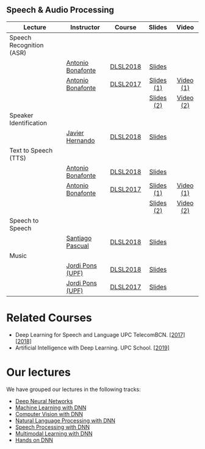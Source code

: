 [MC-web]: http://www.costa-jussa.com/
[AB-web]: https://scholar.google.es/citations?user=C5AUXO4AAAAJ&hl=en
[SP-web]: https://scholar.google.com/citations?user=7cVOyh0AAAAJ&hl=en
[JP-web]: http://www.jordipons.me/
[CS-web]: https://scholar.google.es/citations?user=Nypb-IYAAAAJ&hl=en
[JH-web]: https://scholar.google.com/citations?user=dTPbsfMAAAAJ&hl=en

[DLSL2017]: https://telecombcn-dl.github.io/2017-dlsl/
[DLSL2018]: https://telecombcn-dl.github.io/2018-dlsl/

[AIDL2019]: https://github.com/upcschool-ai/2019-spring/blob/master/README.md


## Speech & Audio Processing

| Lecture          | Instructor                 | Course                 | Slides                    | Video             |
| -------------- |  --------------------------- | ---------------------- | :-----------------------: | :---------------: |
| Speech Recognition (ASR)     | | | | |
|      | [Antonio Bonafonte][AB-web] | [DLSL2018] | [Slides][dlsl2018-D3L1-slides]  |  |
|      | [Antonio Bonafonte][AB-web] | [DLSL2017] | [Slides (1)][dlsl2017-asr1-slides]  | [Video (1)][dlsl2017-asr1-video] |
|      |                                       |  | [Slides (2)][dlsl2017-asr2-slides]  | [Video (2)][dlsl2017-asr2-video] |
| Speaker Identification     | | | | |
|      | [Javier Hernando][JH-web] | [DLSL2018] | [Slides][dlsl2018-D3L2-slides]  |  |
| Text to Speech (TTS)      | | | | |
|      | [Antonio Bonafonte][AB-web] | [DLSL2018] | [Slides][dlsl2018-D4L1-slides]  |  |
|      | [Antonio Bonafonte][AB-web] | [DLSL2017] | [Slides (1)][dlsl2017-wavenet-slides]  | [Video (1)][dlsl2017-wavenet-video] |
|      |  |  | [Slides (2)][dlsl2017-synthesis-slides]  | [Video (2)][dlsl2017-synthesis-video] |
| Speech to Speech      | | | | |
|      | [Santiago Pascual][SP-web] | [DLSL2018] | [Slides][dlsl2018-D4L2-slides]  |  |
| Music     | | | | |
|      | [Jordi Pons (UPF)][JP-web] | [DLSL2018] | [Slides][dlsl2018-D5L2-slides]  |  |
|      | [Jordi Pons (UPF)][JP-web] | [DLSL2017] | [Slides][dlsl2017-music-slides]  |  |

[dlsl2018-D3L1-slides]: https://github.com/telecombcn-dl/2018-dlsl/blob/master/D3L1_SpeechRecognition.pdf
[dlsl2018-D3L2-slides]: https://github.com/telecombcn-dl/2018-dlsl/blob/master/D3L2_SpeakerRecognition.pdf
[dlsl2018-D4L1-slides]: https://github.com/telecombcn-dl/2018-dlsl/blob/master/D4L1_Text2Speech.pdf
[dlsl2018-D4L2-slides]: https://github.com/telecombcn-dl/2018-dlsl/blob/master/D4L2%20Speech2Speech.pdf
[dlsl2018-D5L2-slides]: https://github.com/telecombcn-dl/2018-dlsl/blob/master/D5L2_DeepMusic.pdf

[dlsl2017-asr1-slides]: http://www.slideshare.net/xavigiro/speech-recognition-with-deep-neural-networks-d3l2-deep-learning-for-speech-and-language-upc-2017
[dlsl2017-asr1-video]: https://www.youtube.com/watch?v=jE4SJFBA9Jo
[dlsl2017-asr2-slides]: http://www.slideshare.net/xavigiro/endtoend-speech-recognition-with-recurrent-neural-networks-d3l6-deep-learning-for-speech-and-language-upc-2017
[dlsl2017-asr2-video]: https://www.youtube.com/watch?v=Wb88ykLqcys
[dlsl2017-synthesis-slides]: http://www.slideshare.net/xavigiro/parametric-speech-synthesis-d3l5-deep-learning-for-speech-and-language-upc-2017
[dlsl2017-synthesis-video]: https://www.youtube.com/watch?v=Wr8TMqmp-5Q
[dlsl2017-wavenet-slides]: http://www.slideshare.net/xavigiro/speech-synthesis-wavenet-d4l1-deep-learning-for-speech-and-language-upc-2017
[dlsl2017-wavenet-video]: https://www.youtube.com/watch?v=enWBo9B6pXw

[dlsl2017-music-slides]: https://github.com/telecombcn-dl/2017-dlsl/raw/master/DL4Music_Pons.pdf


# Related Courses

* Deep Learning for Speech and Language UPC TelecomBCN. [[2017]][DLSL2017] [[2018]][DLSL2018]
* Artificial Intelligence with Deep Learning. UPC School. [[2019]][AIDL2019]


# Our lectures

We have grouped our lectures in the following tracks:

* [Deep Neural Networks](deep-learning.md)
* [Machine Learning with DNN](machine-learning.md)
* [Computer Vision with DNN](computer-vision.md)
* [Natural Language Processing with DNN](nlp.md)
* [Speech Processing with DNN](speech.md)
* [Multimodal Learning with DNN](multimodal.md)
* [Hands on DNN](hands-on.md)
